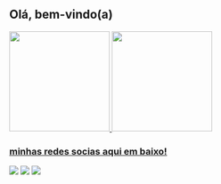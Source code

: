 ##  Olá, bem-vindo(a)

 <div>
   <a href="https://github.com/leandrosousa69">
   <img height="180em" src="https://github-readme-stats.vercel.app/api?username=leandrosousa69&show_icons=true&theme=tokyonight&include_all_commits=true&count_private=true"/>
   <img height="180em" src="https://github-readme-stats.vercel.app/api/top-langs/?username=leandrosousa69&layout=compact&langs_count=6&theme=tokyonight"/>


</div>
 
 
  ### minhas redes socias aqui em baixo!
 
<div> 
  <a href="https://instagram.com/__leandr" target="_blank"><img src="https://img.shields.io/badge/-Instagram-%23E4405F?style=for-the-badge&logo=instagram&logoColor=white"></a>
  <a href = "mailto:leandro50789@gmail.com"><img src="https://img.shields.io/badge/-Gmail-%23333?style=for-the-badge&logo=gmail&logoColor=white"></a>
  <a href="https://www.linkedin.com" target="_blank"><img src="https://img.shields.io/badge/-LinkedIn-%230077B5?style=for-the-badge&logo=linkedin&logoColor=white"></a> 
 

</div>

